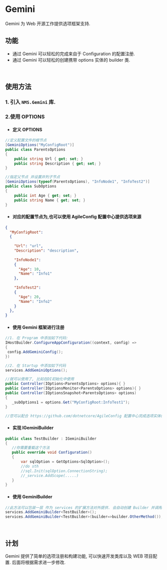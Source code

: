 # Gemini
Gemini 为 Web 开源工作提供选项框架支持.

## 功能

- 通过 Gemini 可以轻松的完成来自于 Configuration 的配置注册.
- 通过 Gemini 可以轻松的创建携带 options 实体的 builder 类.  

<br/>  

## 使用方法

### 1. 引入 `NMS.Gemini` 库.

### 2.使用 OPTIONS 

 - #### 定义 OPTIONS

```c#
//定义配置文件的根节点
[GeminiOptions("MyConfigRoot")]
public class ParentsOptions
{
    public string Url { get; set; }
    public string Description { get; set; }
}

//指定父节点 并设置并列子节点
[GeminiOptions(typeof(ParentsOptions), "InfoNode1", "InfoTest2")]
public class SubOptions
{
    public int Age { get; set; }
    public string Name { get; set; }
}
```  

 - #### 对应的配置节点为,也可以使用 AgileConfig 配置中心提供选项来源  

```json
{
  "MyConfigRoot": 
  {
  
    "Url": "url",
    "Description": "description",
    
    "InfoNode1": 
    {
      "Age": 10,
      "Name": "Info1"
    },
    
    "InfoTest2": 
    {
      "Age": 20,
      "Name": "Info2"
    }
  },
}
```

 - #### 使用 Gemini 框架进行注册

```C#
//1. 在 Program 中添加如下代码:
IHostBuilder.ConfigureAppConfiguration((context, config) =>
{
 config.AddGeminiConfig();
})

//2. 在 Startup 中添加如下代码
services.AddGeminiOptions();

//就可以使用了, 比如在DI初始化中使用
public Controller(IOptions<ParentsOptions> options){ }
public Controller(IOptionsMonitor<ParentsOptions> options){ }
public Controller(IOptionsSnapshot<ParentsOptions> options)
{ 
   _subOptions1 = options.Get("MyConfigRoot:InfoTest1");
}

//您可以配合 https://github.com/dotnetcore/AgileConfig 配置中心完成选项实体的配置
```   

- #### 实现 IGeminiBuilder   

```C#  
public class TestBuilder : IGeminiBuilder
{
   //你需要重载这个方法
   public override void Configuration()
   {
       var sqlOption = GetOptions<SqlOption>();
       //do sth
       //sql.Init(sqlOption.ConnectionString);
       //_service.AddScope(.....)
   }
}
```  

- #### 使用 GeminiBuilder

```C# 
//此方法可以包装一层 作为 services 的扩展方法对外提供. 会自动创建 Builder 并调用 builder.Configuration 方法.
services.AddGeminiBuilder<TestBuilder>();
services.AddGeminiBuilder<TestBuilder>(builder=>builder.OtherMethod());


```
<br/>  

## 计划

Gemini 提供了简单的选项注册和构建功能, 可以快速开发类库以及 WEB 项目配置.
后面将根据需求进一步修改.
